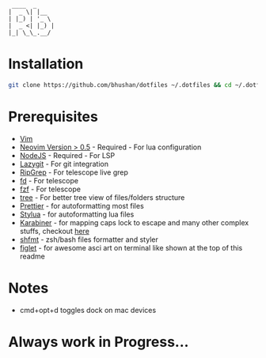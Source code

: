 ```
 ____  _
|  _ \| |__
| |_) | '_ \
|  _ <| |_) |
|_| \_\_.__/
```

# Installation

```bash
git clone https://github.com/bhushan/dotfiles ~/.dotfiles && cd ~/.dotfiles && git submodule update --init && bash ~/.dotfiles/install
```

# Prerequisites

- [Vim](https://vim.org)
- [Neovim Version > 0.5](https://github.com/neovim/neovim/releases/tag/v0.5.0) - Required - For lua configuration
- [NodeJS](https://nodejs.org) - Required - For LSP
- [Lazygit](https://github.com/jesseduffield/lazygit) - For git integration
- [RipGrep](https://github.com/BurntSushi/ripgrep) - For telescope live grep
- [fd](https://github.com/sharkdp/fd) - For telescope
- [fzf](https://github.com/junegunn/fzf) - For telescope
- [tree](https://formulae.brew.sh/formula/tree) - For better tree view of files/folders structure
- [Prettier](https://github.com/prettier/prettier) - for autoformatting most files
- [Stylua](https://github.com/JohnnyMorganz/StyLua) - for autoformatting lua files
- [Karabiner](https://formulae.brew.sh/cask/karabiner-elements) - for mapping caps lock to escape and many other complex stuffs, checkout [here](https://ke-complex-modifications.pqrs.org)
- [shfmt](https://formulae.brew.sh/formula/shfmt) - zsh/bash files formatter and styler
- [figlet](https://formulae.brew.sh/formula/figlet) - for awesome asci art on terminal like shown at the top of this readme

# Notes

- cmd+opt+d toggles dock on mac devices

# Always work in Progress...

